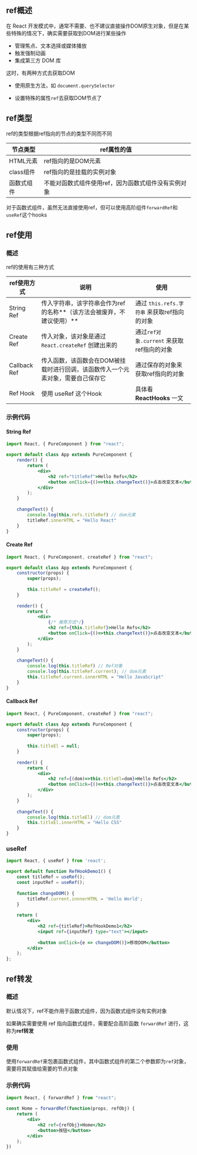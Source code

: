 ## ref概述

在 React 开发模式中，通常不需要、也不建议直接操作DOM原生对象，但是在某些特殊的情况下，确实需要获取到DOM进行某些操作

* 管理焦点、文本选择或媒体播放
* 触发强制动画
* 集成第三方 DOM 库

这时，有两种方式去获取DOM

* 使用原生方法，如 `document.querySelector`

* 设置特殊的属性`ref`去获取DOM节点了



## ref类型

ref的类型根据ref指向的节点的类型不同而不同

| 节点类型   | ref属性的值                                         |
| ---------- | --------------------------------------------------- |
| HTML元素   | ref指向的是DOM元素                                  |
| class组件  | ref指向的是挂载的实例对象                           |
| 函数式组件 | 不能对函数式组件使用ref，因为函数式组件没有实例对象 |

对于函数式组件，虽然无法直接使用ref，但可以使用高阶组件`forwardRef`和`useRef`这个hooks



## ref使用

### 概述

ref的使用有三种方式

| ref使用方式  | 说明                                                         | 使用                                        |
| ------------ | ------------------------------------------------------------ | ------------------------------------------- |
| String Ref   | 传入字符串，该字符串会作为ref的名称**（该方法会被废弃，不建议使用）** | 通过 `this.refs.字符串` 来获取ref指向的对象 |
| Create Ref   | 传入对象，该对象是通过 `React.createRef` 创建出来的          | 通过`ref对象.current` 来获取ref指向的对象   |
| Callback Ref | 传入函数，该函数会在DOM被挂载时进行回调，该函数传入一个元素对象，需要自己保存它 | 通过保存的对象来获取ref指向的对象           |
| Ref Hook     | 使用 useRef 这个Hook                                         | 具体看 **ReactHooks** 一文                  |

### 示例代码

#### String Ref

```jsx
import React, { PureComponent } from "react";

export default class App extends PureComponent {
    render() {
        return (
        	<div>
            	<h2 ref="titleRef">Hello Refs</h2>
                <button onClick={()=>this.changeText()}>点击改变文本</button>
            </div>
        );
    }
    
    changeText() {
        console.log(this.refs.titleRef) // dom元素
        titleRef.innerHTML = "Hello React"
    }
}
```

#### Create Ref

```jsx
import React, { PureComponent, createRef } from "react";

export default class App extends PureComponent {
    constructor(props) {
        super(props);
        
        this.titleRef = createRef();
    }
    
    render() {
        return (
        	<div>
                {/* 推荐方式*/}
            	<h2 ref={this.titleRef}>Hello Refs</h2>
                <button onClick={()=>this.changeText()}>点击改变文本</button>
            </div>
        );
    }
    
    changeText() {
        console.log(this.titleRef) // Ref对象
        console.log(this.titleRef.current); // dom元素
        this.titleRef.current.innerHTML = "Hello JavaScript"
    }
}
```

#### Callback Ref

```jsx
import React, { PureComponent, createRef } from "react";

export default class App extends PureComponent {
    constructor(props) {
        super(props);
        
        this.titleEl = null;
    }
    
    render() {
        return (
        	<div>
            	<h2 ref={(dom)=>this.titleEl=dom}>Hello Refs</h2>
                <button onClick={()=>this.changeText()}>点击改变文本</button>
            </div>
        );
    }
    
    changeText() {
        console.log(this.titleEl) // dom元素
        this.titleEl.innerHTML = "Hello CSS"
    }
}
```

### useRef

```jsx
import React, { useRef } from 'react';

export default function RefHookDemo1() {
    const titleRef = useRef();
    const inputRef = useRef();
    
    function changeDOM() {
        titleRef.current.innnerHTML = 'Hello World';
    }
    
    return (
    	<div>
        	<h2 ref={titleRef}>RefHookDemo1</h2>
            <input ref={inputRef} type="text"></input>
            
            <button onClick={e => changeDOM()}>修改DOM</button>
        </div>
    );
};
```



## ref转发

### 概述

默认情况下，ref不能作用于函数式组件，因为函数式组件没有实例对象

如果确实需要使用 ref 指向函数式组件，需要配合高阶函数 `forwardRef` 进行，这称为**ref转发**

### 使用

使用`forwardRef`来包裹函数式组件，其中函数式组件的第二个参数即为`ref`对象，需要将其赋值给需要的节点对象

### 示例代码

```jsx
import React, { forwardRef } from "react";

const Home = forwardRef(function(props, refObj) {
    return (
    	<div>
        	<h2 ref={refObj}>Home</h2>
            <button>按钮</button>
        </div>
    );
})
```